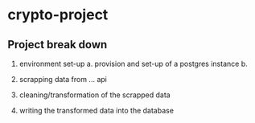 # crypto-project

## Project break down

1. environment set-up
a. provision and set-up of a postgres instance
b. 
  
2. scrapping data from ... api

3. cleaning/transformation of the scrapped data

4. writing the transformed data into the database
  

